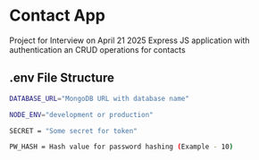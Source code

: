 # Contact App

Project for Interview on April 21 2025
Express JS application with authentication an CRUD operations for contacts

## .env File Structure

```bash
DATABASE_URL="MongoDB URL with database name"

NODE_ENV="development or production"

SECRET = "Some secret for token"

PW_HASH = Hash value for password hashing (Example - 10)
```
